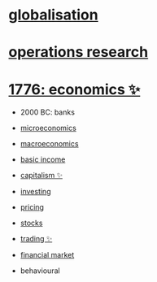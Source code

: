 # [globalisation](https://my.mindnode.com/9Zy2PU4hmiubHpxJ1pFWh9S2Aepxax535QjCT1BL)


# [operations research](https://my.mindnode.com/qafJeMWU9xnnSyCgd88ytA8misfiogjii4BDWpzb)


# [1776: economics ✨](https://my.mindnode.com/pMCvXPLwUPgcFpxtysoXmuihTkkGDbx1agKwzYm6)


- 2000 BC: banks

- [microeconomics](https://my.mindnode.com/suN5zf8GDJ1xqkqXspyMwfssZCVzyNFVrjppayJ7)

- [macroeconomics](https://my.mindnode.com/2HEJEoVMmpkA7t5sUgC1W8KN6iz4NdmRgYnEUiWY)

- [basic income](https://my.mindnode.com/5DXAJm6qAkqzz4zko44DzD7YY9xMffrDJ7FHGqa2)

- [capitalism ✨](https://my.mindnode.com/QEL5z6FiGHaMFs7C9hyTK7soCB59fXpQj7s9xtng)

- [investing](https://my.mindnode.com/1taGgJnPzGyJ8S5EBipeYb3NEzMV1f5V1GQqn6yq)

- [pricing](https://my.mindnode.com/77ayhqCcgShYphiKh4Yf9UUtqmAn73g1JjrJUTVy)

- [stocks](https://my.mindnode.com/XkTe9sMEmtsNQ9k5yWcRUSjAQE4Lq41zexam53NR)

- [trading ✨](https://my.mindnode.com/Ezm6G58yULabwwzxB8PxfzrDFsNyKT2P5RMbJEMW)

- [financial market](https://my.mindnode.com/3zSKzbpLZXxKMRKwqBmsRnnaerY6oUVrxfpPTnxx)

- behavioural

